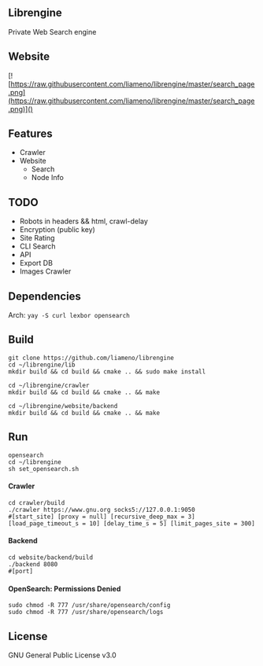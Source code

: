 ## Librengine
Private Web Search engine
## Website
[![https://raw.githubusercontent.com/liameno/librengine/master/search_page.png](https://raw.githubusercontent.com/liameno/librengine/master/search_page.png)]()
## Features
-  Crawler
-  Website
	-  Search
	-  Node Info

## TODO
-  Robots in headers && html, crawl-delay
-  Encryption (public key)
-  Site Rating
-  CLI Search
-  API
-  Export DB
-  Images Crawler

## Dependencies
Arch: `yay -S curl lexbor opensearch`
## Build
```shell
git clone https://github.com/liameno/librengine
cd ~/librengine/lib
mkdir build && cd build && cmake .. && sudo make install

cd ~/librengine/crawler
mkdir build && cd build && cmake .. && make

cd ~/librengine/website/backend
mkdir build && cd build && cmake .. && make
```
## Run
```shell
opensearch
cd ~/librengine
sh set_opensearch.sh
```
#### Crawler
```shell
cd crawler/build
./crawler https://www.gnu.org socks5://127.0.0.1:9050
#[start_site] [proxy = null] [recursive_deep_max = 3] [load_page_timeout_s = 10] [delay_time_s = 5] [limit_pages_site = 300]
```
#### Backend
```shell
cd website/backend/build
./backend 8080
#[port]
```
#### OpenSearch: Permissions Denied

```shell
sudo chmod -R 777 /usr/share/opensearch/config
sudo chmod -R 777 /usr/share/opensearch/logs
```

## License
GNU General Public License v3.0

